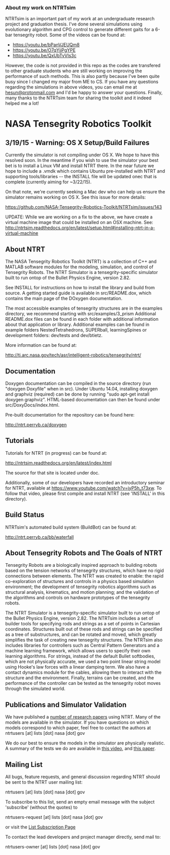 ### About my work on NTRTsim
NTRTsim is an important part of my work at an undergraduate research project and graduation thesis. I've done several simulations using evolutionary algorithm and CPG control to generate different gaits for a 6-bar tensegrity robot. Some of the videos can be found at:

* https://youtu.be/bPanVJEUQm8 
* https://youtu.be/O7qYjjPgYPE
* https://youtu.be/QxUbTvVIs3c

However, the code is not provided in this repo as the codes are transfered to other graduate students who are still working on improving the performance of such methods. This is also partly because I've been quite busy since I changed my major from ME to CS. If you have any questions regarding the simulations in above videos, you can email me at hesun@protonmail.com and I'd be happy to answer your questions. Finally, many thanks to the NTRTsim team for sharing the toolkit and it indeed helped me a lot!

NASA Tensegrity Robotics Toolkit
===============

3/19/15 - Warning: OS X Setup/Build Failures
---------
Currently the simulator is not compiling under OS X. We hope to have this resolved soon. In the meantime if you wish to use the simulator your best bet is to install a Linux VM and install NTRT there. In the near future we hope to include a .vmdk which contains Ubuntu pre-installed with NTRT and supporting tools/libraries -- the INSTALL file will be updated onec that is complete (currently aiming for ~3/22/15).

On that note, we're currently seeking a Mac dev who can help us ensure the simulator remains working on OS X. See this issue for more details:

https://github.com/NASA-Tensegrity-Robotics-Toolkit/NTRTsim/issues/143

UPDATE:  While we are working on a fix to the above, we have create a virtual machine image that could be installed on an OSX machine.  See:
http://ntrtsim.readthedocs.org/en/latest/setup.html#installing-ntrt-in-a-virtual-machine

About NTRT
---------

The NASA Tensegrity Robotics Toolkit (NTRT) is a collection of C++ and
MATLAB software modules for the modeling, simulation, and control of
Tensegrity Robots. The NTRT Simulator is a tensegrity-specific simulator
built to run ontop of the Bullet Physics Engine, version 2.82.

See INSTALL for instructions on how to install the library and build
from source. A getting started guide is available in src/README.dox,
which contains the main page of the DOxygen documentation.

The most accessible examples of tensegrity structures are in the
examples directory, we recommend starting with src/examples/3_prism
Additional README.dox files can be found in each folder with
additional information about that application or library. Additional 
examples can be found in example folders NestedTetrahedrons, SUPERball,
learningSpines or development folders: dev/tests and dev/btietz.

More information can be found at:

http://ti.arc.nasa.gov/tech/asr/intelligent-robotics/tensegrity/ntrt/

Documentation
--------

Doxygen documentation can be compiled in the source directory
(run "doxygen Doxyfile" when in src). Under Ubuntu 14.04, installing 
doxygen and graphviz (required) can be done by running "sudo apt-get 
install doxygen graphviz". HTML-based documentation can then be found 
under src/DoxyDocs/index.html.

Pre-built documentation for the repository can be found here:

http://ntrt.perryb.ca/doxygen

Tutorials
----------

Tutorials for NTRT (in progress) can be found at:

http://ntrtsim.readthedocs.org/en/latest/index.html

The source for that site is located under doc.

Additionally, some of our developers have recorded an introductory seminar
for NTRT, available at https://www.youtube.com/watch?v=jyP5h_t73xw.
To follow that video, please first compile and install NTRT (see 'INSTALL'
in this directory).

Build Status
---------

NTRTsim's automated build system (BuildBot) can be found at:

http://ntrt.perryb.ca/bb/waterfall

About Tensegrity Robots and The Goals of NTRT
----------
Tensegrity Robots are a biologically inspired approach to building
robots based on the tension networks of tensegrity structures, 
which have no rigid connections between elements.  The NTRT was created
to enable: the rapid co-exploration of structures and controls in 
a physics based simulation environment; the development of tensegrity 
robotics algorithms such as structural analysis, kinematics, and motion 
planning; and the validation of the algorithms and controls on hardware 
prototypes of the tensegrity robots.

The NTRT Simulator is a tensegrity-specific simulator built to run ontop
of the Bullet Physics Engine, version 2.82.  The NTRTsim includes a set 
of builder tools for specifying rods and strings as a set of points in 
Cartesian coordinates.  Structures built out of these rods and strings 
can be specified as a tree of substructures, and can be rotated and 
moved, which greatly simplifies the task of creating new tensegrity 
structures.  The NTRTsim also includes libraries for controllers such as 
Central Pattern Generators and a machine learning framework, which 
allows users to specify their own learning algorithms.  For strings, 
instead of the default Bullet softbodies, which are not physically 
accurate, we used a two point linear string model using Hooke's law 
forces with a linear damping term. We also have a contact dynamics module
for the cables, allowing them to interact with the structure and the environment.
Finally, terrains can be created, and the performance of the controller 
can be tested as the tensegrity robot moves through the simulated world.

Publications and Simulator Validation
----------------

We have published a 
[number of research papers](http://www.magicalrobot.org/BeingHuman/vytas-sunspirals-publications) 
using NTRT. Many of the models are available in the simulator. 
If you have questions on which models correspond to which paper, 
feel free to contact the authors at ntrtusers [at] lists [dot] nasa [dot] gov

We do our best to ensure the models in the simulator are physically 
realistic. A summary of the tests we do are available in 
[this video](https://youtu.be/VRdKwPsjmcI), and 
[this paper](http://www.sunspiral.org/vytas/cv/JRSI_tensegrity_final_releasable.pdf).

Mailing List
----------
All bugs, feature requests, and general discussion regarding NTRT should 
be sent to the NTRT user mailing list:

ntrtusers [at] lists [dot] nasa [dot] gov

To subscribe to this list, send an empty email message with the subject 
'subscribe' (without the quotes) to

ntrtusers-request [at] lists [dot] nasa [dot] gov

or visit the [List Subscription Page](https://lists.nasa.gov/mailman/listinfo/ntrtusers)

To contact the lead developers and project manager directly, send mail to:

ntrtusers-owner [at] lists [dot] nasa [dot] gov
